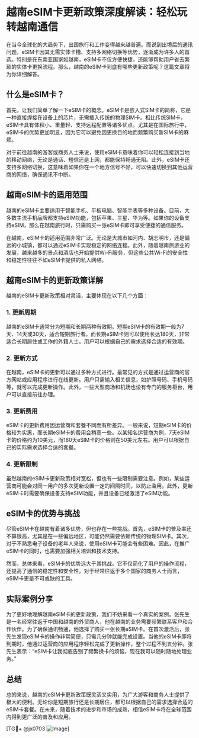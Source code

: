 # 越南eSIM卡更新政策深度解读：轻松玩转越南通信

在当今全球化的大趋势下，出国旅行和工作变得越来越普遍。而说到出境后的通讯问题，eSIM卡因其无需实体卡槽、支持多网络切换等优势，逐渐成为许多人的首选。特别是在东南亚国家如越南，eSIM卡不仅方便快捷，还能够帮助用户省去繁琐的实体卡更换流程。那么，越南的eSIM卡到底有哪些更新政策呢？这篇文章将为你详细解答。

## 什么是eSIM卡？

首先，让我们简单了解一下eSIM卡的概念。eSIM卡是嵌入式SIM卡的简称，它是一种直接焊接在设备上的芯片，无需插入传统的物理SIM卡。相比传统SIM卡，eSIM卡具有体积小、重量轻、支持远程配置等诸多优点。尤其是在国际旅行中，eSIM卡的优势更加明显，因为它可以避免因更换目的地而频繁购买新SIM卡的麻烦。

对于前往越南的游客或商务人士来说，使用eSIM卡意味着你可以轻松连接到当地的移动网络，无论是通话、短信还是上网，都能保持畅通无阻。此外，eSIM卡还支持多网络切换，这意味着如果你在一个地方信号不好，可以快速切换到其他运营商的网络，确保通讯不中断。

## 越南eSIM卡的适用范围

越南的eSIM卡主要适用于智能手机、平板电脑、智能手表等多种设备。目前，大多数主流手机品牌都支持eSIM功能，包括苹果、三星、华为等。如果你的设备支持eSIM，那么在越南旅行时，只需购买一张eSIM卡即可享受便捷的通信服务。

在越南，eSIM卡的适用范围非常广泛。无论是大城市如河内、胡志明市，还是偏远的小城镇，都可以通过eSIM卡实现稳定的网络连接。此外，随着越南旅游业的发展，越来越多的景点和酒店也开始提供Wi-Fi服务，但这些公共Wi-Fi的安全性和稳定性往往不如eSIM卡提供的私人网络。

## 越南eSIM卡的更新政策详解

越南的eSIM卡更新政策相对灵活，主要体现在以下几个方面：

### 1. 更新周期

越南的eSIM卡通常分为短期和长期两种有效期。短期eSIM卡的有效期一般为7天、14天或30天，适合短期旅行者。而长期eSIM卡则可以使用长达180天，非常适合长期居住或工作的外籍人士。用户可以根据自己的需求选择合适的有效期。

### 2. 更新方式

在越南，eSIM卡的更新可以通过多种方式进行。最常见的方式是通过运营商的官方网站或应用程序进行在线更新。用户只需输入相关信息，如护照号码、手机号码等，就可以完成更新操作。此外，一些大型商场和机场也设有专门的服务柜台，用户可以直接前往办理。

### 3. 更新费用

eSIM卡的更新费用因运营商和套餐不同而有所差异。一般来说，短期eSIM卡的价格较为实惠，而长期eSIM卡的费用会稍高一些。以某知名运营商为例，7天eSIM卡的价格约为10美元，而180天eSIM卡的价格则在50美元左右。用户可以根据自己的实际需求选择合适的套餐。

### 4. 更新限制

虽然越南的eSIM卡更新政策相对宽松，但也有一些限制需要注意。例如，某些运营商可能会对同一用户的多次更新设置一定的间隔时间，以防止滥用。此外，更新eSIM卡时需要确保设备支持eSIM功能，并且设备已经激活了eSIM功能。

## eSIM卡的优势与挑战

尽管eSIM卡在越南有着诸多优势，但也存在一些挑战。首先，eSIM卡的普及率还不算很高，尤其是在一些偏远地区，可能仍然需要依赖传统的物理SIM卡。其次，对于不熟悉电子设备的老年人来说，使用eSIM卡可能会有些困难。因此，在推广eSIM卡的同时，也需要加强相关培训和技术支持。

然而，总体来看，eSIM卡的优势远大于其挑战。它不仅简化了用户的操作流程，还提高了通信的稳定性和安全性。对于经常往返于多个国家的商务人士而言，eSIM卡更是不可或缺的工具。

## 实际案例分享

为了更好地理解越南eSIM卡的更新政策，我们不妨来看一个真实的案例。张先生是一名经常往返于中国和越南的外贸商人，他在越南的业务需要频繁联系客户和合作伙伴。为了确保通讯畅通，他选择了购买一张长期eSIM卡。在首次激活后，张先生发现eSIM卡的操作非常简便，只需几分钟就能完成设置。当他的eSIM卡即将到期时，他通过运营商的应用程序轻松完成了更新操作，整个过程不到五分钟。张先生表示：“eSIM卡让我彻底告别了频繁换卡的烦恼，现在我可以随时随地处理业务。”

## 总结

总的来说，越南的eSIM卡更新政策既灵活又实用，为广大游客和商务人士提供了极大的便利。无论你是短期旅行还是长期居住，都可以根据自己的需求选择合适的eSIM卡套餐。在未来，随着技术的进步和市场的成熟，相信eSIM卡将在全球范围内得到更广泛的普及和应用。

[TG💪+ @jx0703 ![Image](https://github.com/user-attachments/assets/dbca1d08-cadb-493c-b0ec-ad6f7a83f270)]
